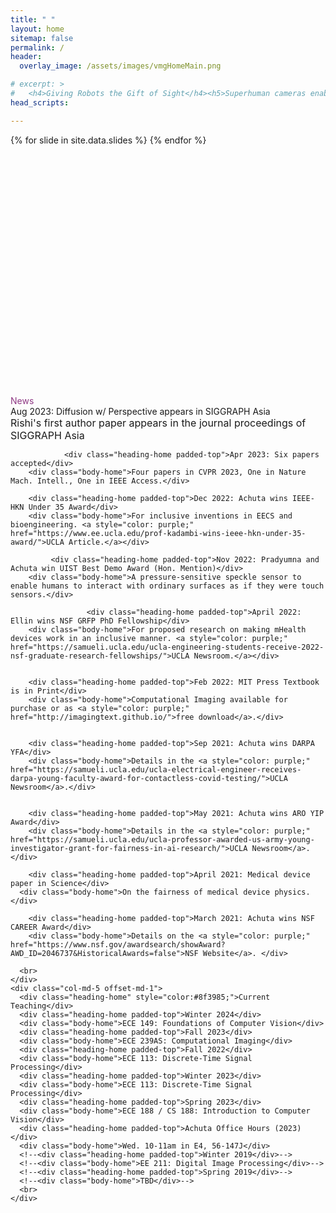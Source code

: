 ```yaml
---
title: " "
layout: home
sitemap: false
permalink: /
header:
  overlay_image: /assets/images/vmgHomeMain.png

# excerpt: >
#   <h4>Giving Robots the Gift of Sight</h4><h5>Superhuman cameras enable superhuman robotics,<br>advancing cyberphysical systems and digital health</h5>
head_scripts:

---
```

 

<main role="main" class="container-fluid">
  <div class="row slideshow">
    {% for slide in site.data.slides %}
    <div class="col-md-12 image-wrapper slide">
      <img src="{{site.baseurl}}{{ slide.image_link }}" class="img-fluid" style="max-width: 100%;">
      <div class="over-text d-none d-md-none d-lg-block">
        <div class="heading" style="color:white;">{{ slide.title }}</div>
        <div class="body-home" style="color:white;">
          {{ slide.description }}
          <br>
          <a href="{{ slide.article_link }}" class="btn btn-primary">Read More</a>
        </div>
      </div>
    </div>
    {% endfor %}
  </div>
</main>





<style>

.btn {
    color: #8f3985; 
    background-color: white; 
    border: 1px solid #8f3985; 
    padding: 10px 20px; 
    text-decoration: none; 
    display: inline-block; 
    border-radius: 4px; 
    transition: background-color 0.3s, color 0.3s; 
}

.btn:hover {
    background-color: #8f3985; /* Darker background color on hover */
    color: white; /* Text color becomes white on hover */
}



  /* CSS for slideshow */
.slideshow {
  position: relative;
  height: 400px;
  overflow: hidden;
}

.slide {
  position: absolute;
  left: 0;
  top: 0;
  opacity: 0;
  visibility: hidden; /* Hide non-active slides */
  transition: opacity 1s ease-in-out, visibility 0.5s ease-in-out; /* Smooth opacity and visibility transition */
  width: 100%;
  margin: 0;
  padding: 0;
}

.slide.active {
  opacity: 1; /* Fully visible */
  visibility: visible; /* Show active slide */
}


.over-text {
  position: absolute;
  bottom: 40px;
  left: 60px;
  color: #8f3985;
  background-color: rgba(39, 116, 174, 0.4); /* Completely opaque blue background */
  padding: 10px;
  max-width: 510px;
  border-radius: 5px;
  opacity: 1; /* Ensure over-text is fully opaque */
}

.heading {
  font-size: 24px;
  font-weight: bold;
  margin-bottom: 5px;
}

.body-home {
  font-size: 16px;
}

.img-fluid {
  width: 100%;
  height: auto;
}

.arrow-left {
  position: absolute;
  bottom: 20px;
  left: 20px;
  width: 20px;
  height: 20px;
  color: #666262;
  font-size: 24px;
  text-align: center;
  line-height: 20px;
  cursor: pointer;
  z-index: 1000;
}

.arrow-right {
  position: absolute;
  bottom: 20px;
  right: 20px;
  width: 20px;
  height: 20px;
  color: #666262;
  font-size: 24px;
  text-align: center;
  line-height: 20px;
  cursor: pointer;
  z-index: 1000;

}

</style>



<script>
  document.addEventListener("DOMContentLoaded", function() {
    const slides = document.querySelectorAll('.slide');
    let currentSlide = 0;
    const slideInterval = 3000; // Interval in milliseconds (3 seconds)

    function nextSlide() {
      slides[currentSlide].classList.remove('active');
      currentSlide = (currentSlide + 1) % slides.length;
      slides[currentSlide].classList.add('active');
    }

    // Show the first slide initially
    slides[currentSlide].classList.add('active');

    // Automatically move to the next slide every slideInterval milliseconds
    setInterval(nextSlide, slideInterval);
  });


</script>







<br>



<main role="main" class="container">
  <div class="row">
    <div class="col-md-5 offset-md-1">
      <div class="heading-home" style="color:#8f3985;">News</div>





      
 <div class="heading-home padded-top">Aug 2023: Diffusion w/ Perspective appears in SIGGRAPH Asia</div>
        <div class="body-home">Rishi's first author paper appears in the journal proceedings of SIGGRAPH Asia</div>

                <div class="heading-home padded-top">Apr 2023: Six papers accepted</div>
        <div class="body-home">Four papers in CVPR 2023, One in Nature Mach. Intell., One in IEEE Access.</div>
        
	    <div class="heading-home padded-top">Dec 2022: Achuta wins IEEE-HKN Under 35 Award</div>
	    <div class="body-home">For inclusive inventions in EECS and bioengineering. <a style="color: purple;" href="https://www.ee.ucla.edu/prof-kadambi-wins-ieee-hkn-under-35-award/">UCLA Article.</a></div>
     
             <div class="heading-home padded-top">Nov 2022: Pradyumna and Achuta win UIST Best Demo Award (Hon. Mention)</div>
        <div class="body-home">A pressure-sensitive speckle sensor to enable humans to interact with ordinary surfaces as if they were touch sensors.</div>   
        
                     <div class="heading-home padded-top">April 2022: Ellin wins NSF GRFP PhD Fellowship</div>
        <div class="body-home">For proposed research on making mHealth devices work in an inclusive manner. <a style="color: purple;" href="https://samueli.ucla.edu/ucla-engineering-students-receive-2022-nsf-graduate-research-fellowships/">UCLA Newsroom.</a></div>   

             
        <div class="heading-home padded-top">Feb 2022: MIT Press Textbook is in Print</div>
        <div class="body-home">Computational Imaging available for purchase or as <a style="color: purple;" href="http://imagingtext.github.io/">free download</a>.</div>
           
        
        <div class="heading-home padded-top">Sep 2021: Achuta wins DARPA YFA</div>
	    <div class="body-home">Details in the <a style="color: purple;" href="https://samueli.ucla.edu/ucla-electrical-engineer-receives-darpa-young-faculty-award-for-contactless-covid-testing/">UCLA Newsroom</a>.</div>
     
     
        <div class="heading-home padded-top">May 2021: Achuta wins ARO YIP Award</div>
	    <div class="body-home">Details in the <a style="color: purple;" href="https://samueli.ucla.edu/ucla-professor-awarded-us-army-young-investigator-grant-for-fairness-in-ai-research/">UCLA Newsroom</a>.</div>  
	    
        <div class="heading-home padded-top">April 2021: Medical device paper in Science</div>
      <div class="body-home">On the fairness of medical device physics.</div>
	 
        <div class="heading-home padded-top">March 2021: Achuta wins NSF CAREER Award</div>
	    <div class="body-home">Details on the <a style="color: purple;" href="https://www.nsf.gov/awardsearch/showAward?AWD_ID=2046737&HistoricalAwards=false">NSF Website</a>. </div> 

      <br>
    </div>
    <div class="col-md-5 offset-md-1">
      <div class="heading-home" style="color:#8f3985;">Current Teaching</div>
      <div class="heading-home padded-top">Winter 2024</div>
      <div class="body-home">ECE 149: Foundations of Computer Vision</div>
      <div class="heading-home padded-top">Fall 2023</div>
      <div class="body-home">ECE 239AS: Computational Imaging</div>
      <div class="heading-home padded-top">Fall 2022</div>
      <div class="body-home">ECE 113: Discrete-Time Signal Processing</div>
      <div class="heading-home padded-top">Winter 2023</div>
      <div class="body-home">ECE 113: Discrete-Time Signal Processing</div>
      <div class="heading-home padded-top">Spring 2023</div>
      <div class="body-home">ECE 188 / CS 188: Introduction to Computer Vision</div>
      <div class="heading-home padded-top">Achuta Office Hours (2023)</div>
      <div class="body-home">Wed. 10-11am in E4, 56-147J</div>
      <!--<div class="heading-home padded-top">Winter 2019</div>-->
      <!--<div class="body-home">EE 211: Digital Image Processing</div>-->
      <!--<div class="heading-home padded-top">Spring 2019</div>-->
      <!--<div class="body-home">TBD</div>-->
      <br>
    </div>
  </div>
</main> <!-- container -->